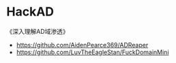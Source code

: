# HackAD
《深入理解AD域渗透》

- https://github.com/AidenPearce369/ADReaper
- https://github.com/LuvTheEagleStan/FuckDomainMini